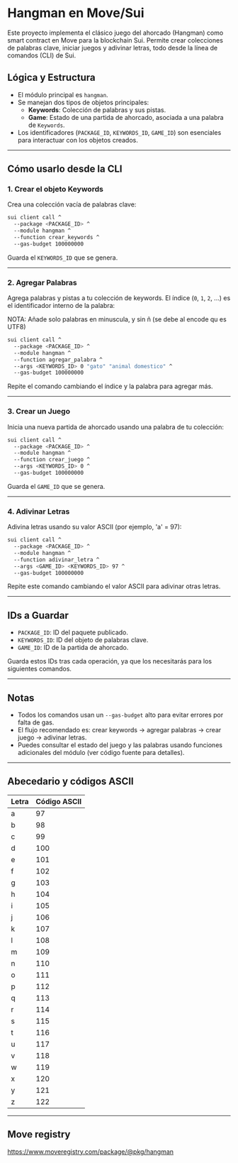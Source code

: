 # Hangman en Move/Sui

Este proyecto implementa el clásico juego del ahorcado (Hangman) como smart contract en Move para la blockchain Sui. Permite crear colecciones de palabras clave, iniciar juegos y adivinar letras, todo desde la línea de comandos (CLI) de Sui.

## Lógica y Estructura

- El módulo principal es `hangman`.
- Se manejan dos tipos de objetos principales:
  - **Keywords**: Colección de palabras y sus pistas.
  - **Game**: Estado de una partida de ahorcado, asociada a una palabra de `Keywords`.
- Los identificadores (`PACKAGE_ID`, `KEYWORDS_ID`, `GAME_ID`) son esenciales para interactuar con los objetos creados.

---

## Cómo usarlo desde la CLI

### 1. Crear el objeto Keywords

Crea una colección vacía de palabras clave:

```sh
sui client call ^
  --package <PACKAGE_ID> ^
  --module hangman ^
  --function crear_keywords ^
  --gas-budget 100000000
```

Guarda el `KEYWORDS_ID` que se genera.

---

### 2. Agregar Palabras

Agrega palabras y pistas a tu colección de keywords. El índice (`0`, `1`, `2`, ...) es el identificador interno de la palabra:

NOTA: Añade solo palabras en minuscula, y sin ñ (se debe al encode qu es UTF8)

```sh
sui client call ^
  --package <PACKAGE_ID> ^
  --module hangman ^
  --function agregar_palabra ^
  --args <KEYWORDS_ID> 0 "gato" "animal domestico" ^
  --gas-budget 100000000
```

Repite el comando cambiando el índice y la palabra para agregar más.

---

### 3. Crear un Juego

Inicia una nueva partida de ahorcado usando una palabra de tu colección:

```sh
sui client call ^
  --package <PACKAGE_ID> ^
  --module hangman ^
  --function crear_juego ^
  --args <KEYWORDS_ID> 0 ^
  --gas-budget 100000000
```

Guarda el `GAME_ID` que se genera.

---

### 4. Adivinar Letras

Adivina letras usando su valor ASCII (por ejemplo, 'a' = 97):

```sh
sui client call ^
  --package <PACKAGE_ID> ^
  --module hangman ^
  --function adivinar_letra ^
  --args <GAME_ID> <KEYWORDS_ID> 97 ^
  --gas-budget 100000000
```

Repite este comando cambiando el valor ASCII para adivinar otras letras.

---

## IDs a Guardar

- `PACKAGE_ID`: ID del paquete publicado.
- `KEYWORDS_ID`: ID del objeto de palabras clave.
- `GAME_ID`: ID de la partida de ahorcado.

Guarda estos IDs tras cada operación, ya que los necesitarás para los siguientes comandos.

---

## Notas

- Todos los comandos usan un `--gas-budget` alto para evitar errores por falta de gas.
- El flujo recomendado es: crear keywords → agregar palabras → crear juego → adivinar letras.
- Puedes consultar el estado del juego y las palabras usando funciones adicionales del módulo (ver código fuente para detalles).

---

## Abecedario y códigos ASCII

| Letra | Código ASCII |
|-------|--------------|
|   a   |     97       |
|   b   |     98       |
|   c   |     99       |
|   d   |    100       |
|   e   |    101       |
|   f   |    102       |
|   g   |    103       |
|   h   |    104       |
|   i   |    105       |
|   j   |    106       |
|   k   |    107       |
|   l   |    108       |
|   m   |    109       |
|   n   |    110       |
|   o   |    111       |
|   p   |    112       |
|   q   |    113       |
|   r   |    114       |
|   s   |    115       |
|   t   |    116       |
|   u   |    117       |
|   v   |    118       |
|   w   |    119       |
|   x   |    120       |
|   y   |    121       |
|   z   |    122       |
---

## Move registry
https://www.moveregistry.com/package/@pkg/hangman
